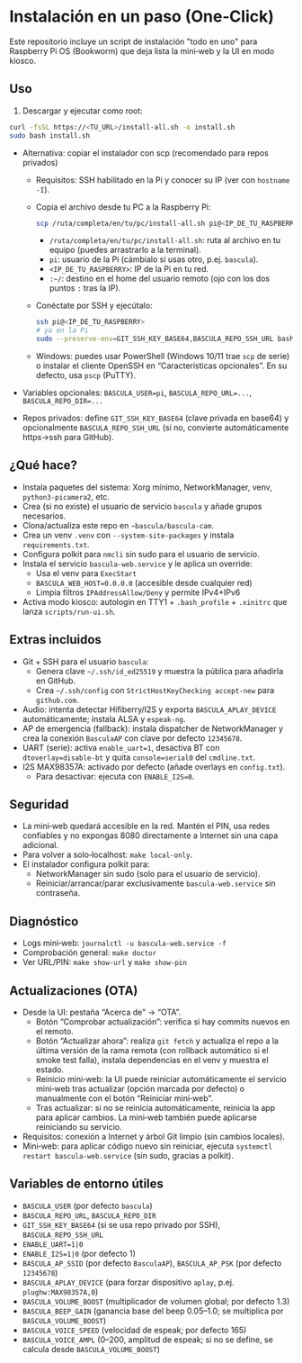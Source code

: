 # Instalación en un paso (One‑Click)

Este repositorio incluye un script de instalación "todo en uno" para
Raspberry Pi OS (Bookworm) que deja lista la mini‑web y la UI en modo kiosco.

## Uso

1) Descargar y ejecutar como root:

```bash
curl -fsSL https://<TU_URL>/install-all.sh -o install.sh
sudo bash install.sh
```

- Alternativa: copiar el instalador con scp (recomendado para repos privados)

  - Requisitos: SSH habilitado en la Pi y conocer su IP (ver con `hostname -I`).
  - Copia el archivo desde tu PC a la Raspberry Pi:

    ```bash
    scp /ruta/completa/en/tu/pc/install-all.sh pi@<IP_DE_TU_RASPBERRY>:~/
    ```

    - `/ruta/completa/en/tu/pc/install-all.sh`: ruta al archivo en tu equipo (puedes arrastrarlo a la terminal).
    - `pi`: usuario de la Pi (cámbialo si usas otro, p.ej. `bascula`).
    - `<IP_DE_TU_RASPBERRY>`: IP de la Pi en tu red.
    - `:~/`: destino en el home del usuario remoto (ojo con los dos puntos `:` tras la IP).

  - Conéctate por SSH y ejecútalo:

    ```bash
    ssh pi@<IP_DE_TU_RASPBERRY>
    # ya en la Pi
    sudo --preserve-env=GIT_SSH_KEY_BASE64,BASCULA_REPO_SSH_URL bash install-all.sh
    ```

  - Windows: puedes usar PowerShell (Windows 10/11 trae `scp` de serie) o instalar el cliente OpenSSH en “Características opcionales”. En su defecto, usa `pscp` (PuTTY).

- Variables opcionales: `BASCULA_USER=pi`, `BASCULA_REPO_URL=...`, `BASCULA_REPO_DIR=...`
 - Repos privados: define `GIT_SSH_KEY_BASE64` (clave privada en base64) y opcionalmente
   `BASCULA_REPO_SSH_URL` (si no, convierte automáticamente https→ssh para GitHub).

## ¿Qué hace?

- Instala paquetes del sistema: Xorg mínimo, NetworkManager, venv, `python3-picamera2`, etc.
- Crea (si no existe) el usuario de servicio `bascula` y añade grupos necesarios.
- Clona/actualiza este repo en `~bascula/bascula-cam`.
- Crea un venv `.venv` con `--system-site-packages` y instala `requirements.txt`.
- Configura polkit para `nmcli` sin sudo para el usuario de servicio.
- Instala el servicio `bascula-web.service` y le aplica un override:
  - Usa el venv para `ExecStart`
  - `BASCULA_WEB_HOST=0.0.0.0` (accesible desde cualquier red)
  - Limpia filtros `IPAddressAllow/Deny` y permite IPv4+IPv6
- Activa modo kiosco: autologin en TTY1 + `.bash_profile` + `.xinitrc` que lanza `scripts/run-ui.sh`.

## Extras incluidos

- Git + SSH para el usuario `bascula`:
  - Genera clave `~/.ssh/id_ed25519` y muestra la pública para añadirla en GitHub.
  - Crea `~/.ssh/config` con `StrictHostKeyChecking accept-new` para `github.com`.
- Audio: intenta detectar Hifiberry/I2S y exporta `BASCULA_APLAY_DEVICE` automáticamente; instala ALSA y `espeak-ng`.
- AP de emergencia (fallback): instala dispatcher de NetworkManager y crea la conexión `BasculaAP` con clave por defecto `12345678`.
- UART (serie): activa `enable_uart=1`, desactiva BT con `dtoverlay=disable-bt` y quita `console=serial0` del `cmdline.txt`.
- I2S MAX98357A: activado por defecto (añade overlays en `config.txt`).
  - Para desactivar: ejecuta con `ENABLE_I2S=0`.

## Seguridad

- La mini‑web quedará accesible en la red. Mantén el PIN, usa redes confiables
  y no expongas 8080 directamente a Internet sin una capa adicional.
- Para volver a solo‑localhost: `make local-only`.
- El instalador configura polkit para:
  - NetworkManager sin sudo (solo para el usuario de servicio).
  - Reiniciar/arrancar/parar exclusivamente `bascula-web.service` sin contraseña.

## Diagnóstico

- Logs mini‑web: `journalctl -u bascula-web.service -f`
- Comprobación general: `make doctor`
- Ver URL/PIN: `make show-url` y `make show-pin`

## Actualizaciones (OTA)

- Desde la UI: pestaña “Acerca de” → “OTA”.
  - Botón “Comprobar actualización”: verifica si hay commits nuevos en el remoto.
  - Botón “Actualizar ahora”: realiza `git fetch` y actualiza el repo a la última versión de la rama remota (con rollback automático si el smoke test falla), instala dependencias en el venv y muestra el estado.
  - Reinicio mini‑web: la UI puede reiniciar automáticamente el servicio mini‑web tras actualizar (opción marcada por defecto) o manualmente con el botón “Reiniciar mini‑web”.
  - Tras actualizar: si no se reinicia automáticamente, reinicia la app para aplicar cambios. La mini‑web también puede aplicarse reiniciando su servicio.
- Requisitos: conexión a Internet y árbol Git limpio (sin cambios locales).
- Mini‑web: para aplicar código nuevo sin reiniciar, ejecuta `systemctl restart bascula-web.service` (sin sudo, gracias a polkit).

## Variables de entorno útiles

- `BASCULA_USER` (por defecto `bascula`)
- `BASCULA_REPO_URL`, `BASCULA_REPO_DIR`
- `GIT_SSH_KEY_BASE64` (si se usa repo privado por SSH), `BASCULA_REPO_SSH_URL`
- `ENABLE_UART=1|0`
- `ENABLE_I2S=1|0` (por defecto 1)
- `BASCULA_AP_SSID` (por defecto `BasculaAP`), `BASCULA_AP_PSK` (por defecto `12345678`)
- `BASCULA_APLAY_DEVICE` (para forzar dispositivo `aplay`, p.ej. `plughw:MAX98357A,0`)
- `BASCULA_VOLUME_BOOST` (multiplicador de volumen global; por defecto 1.3)
- `BASCULA_BEEP_GAIN` (ganancia base del beep 0.05–1.0; se multiplica por `BASCULA_VOLUME_BOOST`)
- `BASCULA_VOICE_SPEED` (velocidad de espeak; por defecto 165)
- `BASCULA_VOICE_AMPL` (0–200, amplitud de espeak; si no se define, se calcula desde `BASCULA_VOLUME_BOOST`)
